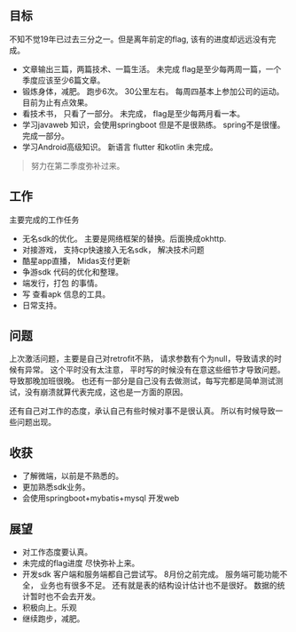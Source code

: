 ## 目标 ##
不知不觉19年已过去三分之一。但是离年前定的flag,  该有的进度却远远没有完成。 



- 文章输出三篇，两篇技术、一篇生活。 未完成  flag是至少每两周一篇，一个季度应该至少6篇文章。
- 锻炼身体，减肥。 跑步6次。 30公里左右。 每周四基本上参加公司的运动。 目前为止有点效果。
- 看技术书， 只看了一部分。  未完成，  flag是至少每两月看一本。
- 学习javaweb 知识，会使用springboot  但是不是很熟练。  spring不是很懂。 完成一部分。
- 学习Android高级知识。 新语言 flutter 和kotlin   未完成。

>努力在第二季度弥补过来。

##  工作 ##


主要完成的工作任务

-  无名sdk的优化。 主要是网络框架的替换。后面换成okhttp.
-  对接游戏， 支持cp快速接入无名sdk， 解决技术问题
-  酷星app直播， Midas支付更新
-  争游sdk 代码的优化和整理。
-  端发行，打包 的事情。
-  写 查看apk 信息的工具。
-  日常支持。  


## 问题 ##

上次激活问题，主要是自己对retrofit不熟，  请求参数有个为null，导致请求的时候有异常。 这个平时没有太注意， 平时写的时候没有在意这些细节才导致问题。  导致那晚加班很晚。 也还有一部分是自己没有去做测试，每写完都是简单测试测试，没有崩溃就算代表完成，这也是一方面的原因。 

还有自己对工作的态度，承认自己有些时候对事不是很认真。  所以有时候导致一些问题出现。


## 收获 ##



-  了解微端，以前是不熟悉的。  
-  更加熟悉sdk业务。
-  会使用springboot+mybatis+mysql 开发web


## 展望 ##


- 对工作态度要认真。
- 未完成的flag进度 尽快弥补上来。
- 开发sdk   客户端和服务端都自己尝试写。 8月份之前完成。  服务端可能功能不全， 业务也有很多不足。 还有就是表的结构设计估计也不是很好。 数据的统计暂时也不会去开发。 
- 积极向上。乐观
- 继续跑步，减肥。
